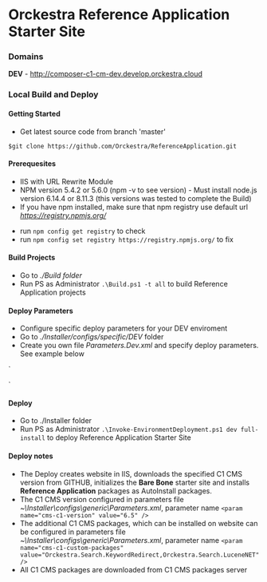 # Orckestra Reference Application Starter Site

### Domains
**DEV** - http://composer-c1-cm-dev.develop.orckestra.cloud


### Local Build and Deploy

#### Getting Started
* Get latest source code from branch 'master'

`$git clone https://github.com/Orckestra/ReferenceApplication.git`

#### Prerequesites
* IIS with URL Rewrite Module
* NPM version 5.4.2 or 5.6.0 (npm -v to see version) - Must install node.js version 6.14.4 or 8.11.3 (this versions was tested to complete the Build)
* If you have npm installed, make sure that npm registry use default url *https://registry.npmjs.org/*
- run `npm config get registry` to check
- run `npm config set registry https://registry.npmjs.org/` to fix 

#### Build Projects
* Go to *./Build folder*
* Run PS as Administrator `.\Build.ps1 -t all` to build Reference Application projects

#### Deploy Parameters
* Configure specific deploy parameters for your DEV enviroment
* Go to *./Installer/configs/specific/DEV* folder
* Create you own file *Parameters.Dev.xml*  and specify deploy parameters. See example below

`<?xml version="1.0" encoding="utf-8"?>
<parameters>
  <param name="environment_suffix" value="dev"/>
  
  <param name="cms-c1-custom-packages" value="Orckestra.Search.KeywordRedirect,Orckestra.Search.LuceneNET,Composite.Tools.PackageCreator" />
 
  <param name="composer_apppool_username" value="NA"/>
  <param name="composer_apppool_password" value="NA"/>
  <param name="composer_apppool_identitytype" value="ApplicationPoolIdentity"/>
  
  <param name="machineKey-validationKey" value="***REMOVED***" />
  <param name="machineKey-decryptionKey" value="***REMOVED***" />
  
  <param name="ocs-cm-hostName" value="ENTER_VALUE_HEREd"/>
  <param name="ocs-cd-hostName" value="ENTER_VALUE_HERE"/>
  <param name="ocsAuthToken" value="ENTER_VALUE_HERE"/>
	
  <param name="gtm-containerid" value="ENTER_VALUE_HERE"/>
</parameters>`

#### Deploy 
* Go to ./Installer folder
* Run PS as Administrator `.\Invoke-EnvironmentDeployment.ps1 dev full-install` to deploy Reference Application Starter Site


#### Deploy notes
 * The Deploy creates website in IIS, downloads the specified C1 CMS version from GITHUB, initializes the **Bare Bone** starter site and installs **Reference Application** packages as AutoInstall packages.
 * The C1 CMS version configured in parameters file *~\Installer\configs\generic\Parameters.xml*, parameter name `<param name="cms-c1-version" value="6.5" />` 
 * The additional C1 CMS packages, which can be installed on website can be configured in parameters file *~\Installer\configs\generic\Parameters.xml*, parameter name `<param name="cms-c1-custom-packages" value="Orckestra.Search.KeywordRedirect,Orckestra.Search.LuceneNET" />`
 * All C1 CMS packages are downloaded from C1 CMS packages server

